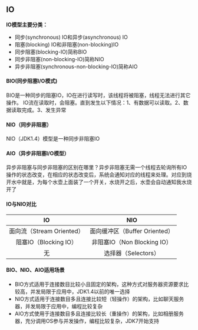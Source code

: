 ## IO

**IO模型主要分类：**

- 同步(synchronous) IO和异步(asynchronous) IO
- 阻塞(blocking) IO和非阻塞(non-blocking)IO
- 同步阻塞(blocking-IO)简称BIO
- 同步非阻塞(non-blocking-IO)简称NIO
- 异步非阻塞(synchronous-non-blocking-IO)简称AIO

#### BIO(同步阻塞I/O模式)

BIO是一种同步的阻塞IO，IO在进行读写时，该线程将被阻塞，线程无法进行其它操作。
IO流在读取时，会阻塞。直到发生以下情况：1、有数据可以读取。2、数据读取完成。3、发生异常

#### NIO（同步非阻塞）

NIO（JDK1.4）模型是一种同步非阻塞IO

#### AIO（异步非阻塞I/O模型）

异步非阻塞与同步非阻塞的区别在哪里？异步非阻塞无需一个线程去轮询所有IO操作的状态改变，在相应的状态改变后，系统会通知对应的线程来处理。对应到烧开水中就是，为每个水壶上面装了一个开关，水烧开之后，水壶会自动通知我水烧开了

#### IO与NIO对比

|            IO             |              NIO              |
| :-----------------------: | :---------------------------: |
| 面向流（Stream Oriented） | 面向缓冲区（Buffer Oriented） |
|   阻塞IO（Blocking IO）   |  非阻塞IO（Non Blocking IO）  |
|            无             |      选择器（Selectors）      |

#### BIO、NIO、AIO适用场景

- BIO方式适用于连接数目比较小且固定的架构，这种方式对服务器资源要求比较高，并发局限于应用中，JDK1.4以前的唯一选择
- NIO方式适用于连接数目多且连接比较短（轻操作）的架构，比如聊天服务器，并发局限于应用中，编程比较复杂
- AIO方式使用于连接数目多且连接比较长（重操作）的架构，比如相册服务器，充分调用OS参与并发操作，编程比较复杂，JDK7开始支持

